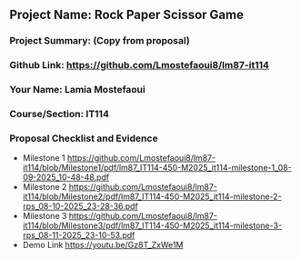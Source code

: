 ## Project Name: Rock Paper Scissor Game
### Project Summary: (Copy from proposal)
### Github Link: https://github.com/Lmostefaoui8/lm87-it114
### Your Name: Lamia Mostefaoui
### Course/Section: IT114 
 
 
### Proposal Checklist and Evidence

- Milestone 1
https://github.com/Lmostefaoui8/lm87-it114/blob/Milestone1/pdf/lm87_IT114-450-M2025_it114-milestone-1_08-09-2025_10-48-48.pdf
- Milestone 2
https://github.com/Lmostefaoui8/lm87-it114/blob/Milestone2/pdf/lm87_IT114-450-M2025_it114-milestone-2-rps_08-10-2025_23-28-36.pdf
- Milestone 3
https://github.com/Lmostefaoui8/lm87-it114/blob/Milestone3/pdf/lm87_IT114-450-M2025_it114-milestone-3-rps_08-11-2025_23-10-53.pdf
- Demo Link
 https://youtu.be/Gz8T_ZxWe1M
